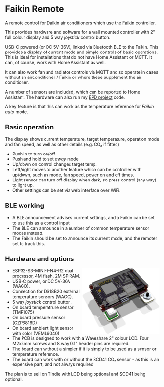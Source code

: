 # Faikin Remote

A remote control for Daikin air conditioners which use the [Faikin](https://faikin.revk.uk/) controller.

This provides hardware and software for a wall mounted controller with 2" full colour display and 5 way *joystick* control button.

USB-C powered (or DC 5V-36V), linked via Bluetooth BLE to the Faikin. This provides a display of current mode and simple controls of basic operations. This is ideal for installations that do not have Home Assistant or MQTT. It can, of course, work with Home Assistant as well.

It can also work fan and radiator controls via MQTT and so operate in cases without an airconditioner / Faikin or where these supplement the air conditioner.

A number of sensors are included, which can be reported to Home Assistant. The hardware can also run my [EPD project](https://epd.revk.uk/) code.

A key feature is that this can work as the temperature reference for *Faikin auto* mode.

## Basic operation

The display shows current temperature, target temperature, operation mode and fan speed, as well as other details (e.g. CO₂ if fitted)

- Push in to turn on/off
- Push and hold to set *away* mode
- Up/down on control changes target temp.
- Left/right moves to another feature which can be controller with up/down, such as mode, fan speed, power on and off times.
- Light sensor can turn off display when dark, so press control (any way) to light up.
- Other settings can be set via web interface over WiFi.

## BLE working

- A BLE announcement advises current settings, and a Faikin can be set to use this as a control input.
- The BLE can announce in a number of common temperature sensor modes instead.
- The Faikin should be set to announce its current mode, and the remoter set to track this.

## Hardware and options

<img src=PCB/Remote/Remote.png width=50% align=right>

- ESP32-S3-MINI-1-N4-R2 dual processor, 4M flash, 2M SPIRAM.
- USB-C power, or DC 5V-36V (WAGO).
- Connection for DS18B20 external temperature sensors (WAGO).
- 5 way *joystick* control button.
- On board temperatrure sensor (TMP1075)
- On board pressure sensor (GZP6816D)
- On board ambient light sensor with color (VEML6040)
- The PCB is designed to work with a Waveshare 2" colour LCD. Four M2x3mm screws and 8 way 0.1" header pins are required.
- The board can without a simpler if it is simply to be used as a sensor or temperature reference.
- The board can work with or without the SCD41 CO₂ sensor - as this is an expensive part, and not always required.

The plan is to sell on Tindie with LCD being optional and SCD41 being optional.